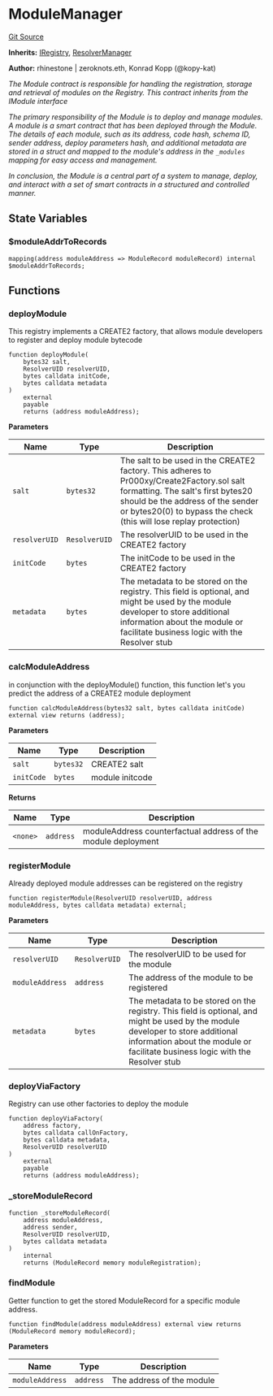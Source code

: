 # ModuleManager
[Git Source](https://github.com/rhinestonewtf/registry/blob/350cdd9001705a91cd42a82c8ee3e0cd055714e5/src/core/ModuleManager.sol)

**Inherits:**
[IRegistry](/src/IRegistry.sol/interface.IRegistry.md), [ResolverManager](/src/core/ResolverManager.sol/abstract.ResolverManager.md)

**Author:**
rhinestone | zeroknots.eth, Konrad Kopp (@kopy-kat)

*The Module contract is responsible for handling the registration,
storage and retrieval of modules on the Registry.
This contract inherits from the IModule interface*

*The primary responsibility of the Module is to deploy and manage modules. A module is a smart contract
that has been deployed through the Module. The details of each module, such as its address, code hash, schema ID,
sender address, deploy parameters hash, and additional metadata are stored in
a struct and mapped to the module's address in
the `_modules` mapping for easy access and management.*

*In conclusion, the Module is a central part of a system to manage,
deploy, and interact with a set of smart contracts
in a structured and controlled manner.*


## State Variables
### $moduleAddrToRecords

```solidity
mapping(address moduleAddress => ModuleRecord moduleRecord) internal $moduleAddrToRecords;
```


## Functions
### deployModule

This registry implements a CREATE2 factory, that allows module developers to register and deploy module bytecode


```solidity
function deployModule(
    bytes32 salt,
    ResolverUID resolverUID,
    bytes calldata initCode,
    bytes calldata metadata
)
    external
    payable
    returns (address moduleAddress);
```
**Parameters**

|Name|Type|Description|
|----|----|-----------|
|`salt`|`bytes32`|The salt to be used in the CREATE2 factory. This adheres to Pr000xy/Create2Factory.sol salt formatting. The salt's first bytes20 should be the address of the sender or bytes20(0) to bypass the check (this will lose replay protection)|
|`resolverUID`|`ResolverUID`|The resolverUID to be used in the CREATE2 factory|
|`initCode`|`bytes`|The initCode to be used in the CREATE2 factory|
|`metadata`|`bytes`|The metadata to be stored on the registry. This field is optional, and might be used by the module developer to store additional information about the module or facilitate business logic with the Resolver stub|


### calcModuleAddress

in conjunction with the deployModule() function, this function let's you
predict the address of a CREATE2 module deployment


```solidity
function calcModuleAddress(bytes32 salt, bytes calldata initCode) external view returns (address);
```
**Parameters**

|Name|Type|Description|
|----|----|-----------|
|`salt`|`bytes32`|CREATE2 salt|
|`initCode`|`bytes`|module initcode|

**Returns**

|Name|Type|Description|
|----|----|-----------|
|`<none>`|`address`|moduleAddress counterfactual address of the module deployment|


### registerModule

Already deployed module addresses can be registered on the registry


```solidity
function registerModule(ResolverUID resolverUID, address moduleAddress, bytes calldata metadata) external;
```
**Parameters**

|Name|Type|Description|
|----|----|-----------|
|`resolverUID`|`ResolverUID`|The resolverUID to be used for the module|
|`moduleAddress`|`address`|The address of the module to be registered|
|`metadata`|`bytes`|The metadata to be stored on the registry. This field is optional, and might be used by the module developer to store additional information about the module or facilitate business logic with the Resolver stub|


### deployViaFactory

Registry can use other factories to deploy the module


```solidity
function deployViaFactory(
    address factory,
    bytes calldata callOnFactory,
    bytes calldata metadata,
    ResolverUID resolverUID
)
    external
    payable
    returns (address moduleAddress);
```

### _storeModuleRecord


```solidity
function _storeModuleRecord(
    address moduleAddress,
    address sender,
    ResolverUID resolverUID,
    bytes calldata metadata
)
    internal
    returns (ModuleRecord memory moduleRegistration);
```

### findModule

Getter function to get the stored ModuleRecord for a specific module address.


```solidity
function findModule(address moduleAddress) external view returns (ModuleRecord memory moduleRecord);
```
**Parameters**

|Name|Type|Description|
|----|----|-----------|
|`moduleAddress`|`address`|The address of the module|


